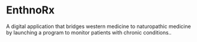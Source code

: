 # EnthnoRx
A digital application that bridges western medicine to naturopathic medicine by launching a program to monitor patients with chronic conditions.. 
